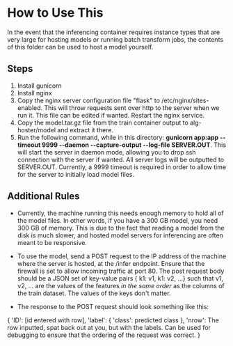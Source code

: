 # How to Use This

In the event that the inferencing container requires instance types that are very large for hosting models or running batch transform jobs, the contents of this folder can be used to host a model yourself.

## Steps

1. Install gunicorn
2. Install nginx
3. Copy the nginx server configuration file "flask" to /etc/nginx/sites-enabled. This will throw requests sent over http to the server when we run it. This file can be edited if wanted. Restart the nginx service.
4. Copy the model.tar.gz file from the train container output to alg-hoster/model and extract it there.
5. Run the following command, while in this directory: **gunicorn app:app --timeout 9999 --daemon --capture-output --log-file SERVER.OUT**. This will start the server in daemon mode, allowing you to drop ssh connection with the server if wanted. All server logs will be outputted to SERVER.OUT. Currently, a 9999 timeout is required in order to allow time for the server to initially load model files.

## Additional Rules

- Currently, the machine running this needs enough memory to hold all of the model files. In other words, if you have a 300 GB model, you need 300 GB of memory. This is due to the fact that reading a model from the disk is much slower, and hosted model servers for inferencing are often meant to be responsive.

- To use the model, send a POST request to the IP address of the machine where the server is hosted, at the /infer endpoint. Ensure that the firewall is set to allow incoming traffic at port 80. The post request body should be a JSON set of key-value pairs { k1: v1, k1: v2, ...} such that v1, v2, ... are the values of the features *in the same order* as the columns of the train dataset. The values of the keys don't matter.

- The response to the POST request should look something like this:

{
    'ID': [id entered with row],
    'label': { 'class': predicted class },
    'nrow': The row inputted, spat back out at you, but with the labels. Can be used for debugging to ensure that the ordering of the request was correct.
}
